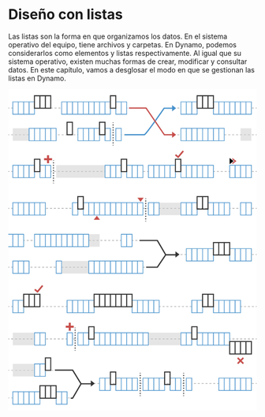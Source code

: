 # Diseño con listas

Las listas son la forma en que organizamos los datos. En el sistema operativo del equipo, tiene archivos y carpetas. En Dynamo, podemos considerarlos como elementos y listas respectivamente. Al igual que su sistema operativo, existen muchas formas de crear, modificar y consultar datos. En este capítulo, vamos a desglosar el modo en que se gestionan las listas en Dynamo.

![](../images/5-4/designingwithlists.jpg)

